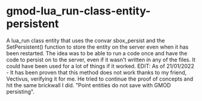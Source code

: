 # gmod-lua_run-class-entity-persistent
A lua_run class entity that uses the convar sbox_persist and the SetPersistent() function to store the entity on the server even when it has been restarted.
The idea was to be able to run a code once and have the code to persist on to the server, even if it wasn't written in any of the files. It could have been used for a lot of things if it worked.
EDIT: As of 21/01/2022 - It has been proven that this method does not work thanks to my friend, Vectivus, verifying it for me. He tried to continue the proof of concepts and hit the same brickwall I did. "Point entities do not save with GMOD persisting". 
